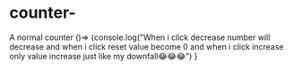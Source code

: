 # counter-
A normal counter ()=> {console.log("When i click decrease number will decrease and when i click reset value become 0 and when i click increase only value increase just like my downfall😂😂😂") }
